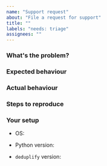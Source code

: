 ```yaml
---
name: "Support request"
about: "File a request for support"
title: ""
labels: "needs: triage"
assignees: ""
---
```


<!-- Thank you for contributing.
These HTML comments will not render in the issue, but you can delete them once you've read them if you prefer! -->

### What's the problem?
<!-- Use this section to clearly and concisely describe the problem you are facing. -->

### Expected behaviour
<!-- Tell us what you thought would happen. -->

### Actual behaviour
<!-- Tell us what actually happens. -->

### Steps to reproduce
<!-- Use this section to describe the steps that a user would take to experience this problem.
For example:
1. Go to '...'
2. Click on '....'
3. Scroll down to '....'
4. See error -->

### Your setup
<!-- Tell us a little about the system you're using or tested this bug in. -->

- OS: <!-- Such as linux or OSX -->

- Python version: <!-- Such as 3.7 or 3.8 -->

- `deduplify` version:
